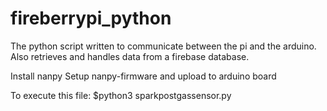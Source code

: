 # fireberrypi_python
The python script written to communicate between the pi and the arduino. Also retrieves and handles data from a firebase database.


Install nanpy
Setup nanpy-firmware and upload to arduino board

To execute this file: 
$python3 sparkpostgassensor.py

